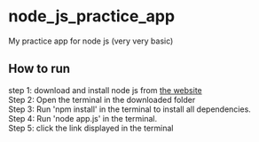 <h1> node_js_practice_app </h1>
My practice app for node js (very very basic)

<h2> How to run </h2>
 step 1: download and install node js from <a href='https://nodejs.org/en/download/'> the website </a>  <br>
 Step 2: Open the terminal in the downloaded folder  <br>
 Step 3: Run 'npm install' in the terminal to install all dependencies.  <br>
 Step 4: Run 'node app.js' in the terminal.  <br>
 Step 5: click the link displayed in the terminal 
